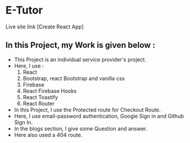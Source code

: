 # E-Tutor

Live site link [Create React App]

## In this Project, my Work is given below :
  * This Project is an individual service provider's project.
  * Here, I use :
      1. React
      2. Bootstrap, react Bootstrap and vanilla css
      3. Firebase
      4. React Firebase Hooks
      5. React Toastify
      6. React Router
   * In this Project, I use the Protected route for Checkout Route.
   * Here, I use email-password authentication, Google Sign in and Github Sign In.
   * In the blogs section, I give some Question and answer.
   * Here also used a 404 route.   


